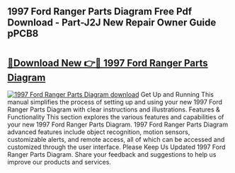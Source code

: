 ## 1997 Ford Ranger Parts Diagram Free Pdf Download - Part-J2J New Repair Owner Guide pPCB8

# <h2><a href="http://dfifcv.blite.top/?on=1997+Ford+Ranger+Parts+Diagram">🔗Download New 👉🔴 1997 Ford Ranger Parts Diagram</a></h2>

[![1997 Ford Ranger Parts Diagram download](https://i.imgur.com/lujVjoI.png)](http://dfifcv.blite.top/?on=1997+Ford+Ranger+Parts+Diagram)
Get Up and Running This manual simplifies the process of setting up and using your new 1997 Ford Ranger Parts Diagram with clear instructions and illustrations. Features & Functionality This section explores the various features and capabilities of your new 1997 Ford Ranger Parts Diagram. 1997 Ford Ranger Parts Diagram advanced features include object recognition, motion sensors, customizable alerts, and remote access, all of which can be accessed and customized through the user interface. Please Keep Us Updated 1997 Ford Ranger Parts Diagram. Share your feedback and suggestions to help us improve our products and services.
